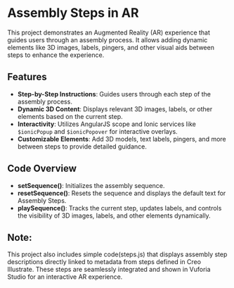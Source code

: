 # Assembly Steps in AR

This project demonstrates an Augmented Reality (AR) experience that guides users through an assembly process. It allows adding dynamic elements like 3D images, labels, pingers, and other visual aids between steps to enhance the experience.

## Features
- **Step-by-Step Instructions**: Guides users through each step of the assembly process.
- **Dynamic 3D Content**: Displays relevant 3D images, labels, or other elements based on the current step.
- **Interactivity**: Utilizes AngularJS scope and Ionic services like `$ionicPopup` and `$ionicPopover` for interactive overlays.
- **Customizable Elements**: Add 3D models, text labels, pingers, and more between steps to provide detailed guidance.

## Code Overview

- **setSequence()**: Initializes the assembly sequence.
- **resetSequence()**: Resets the sequence and displays the default text for Assembly Steps.
- **playSequence()**: Tracks the current step, updates labels, and controls the visibility of 3D images, labels, and other elements dynamically.


## Note: 
This project also includes simple code(steps.js) that displays assembly step descriptions directly linked to metadata from steps defined in Creo Illustrate. These steps are seamlessly integrated and shown in Vuforia Studio for an interactive AR experience.
